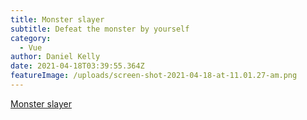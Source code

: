 ```yaml
---
title: Monster slayer
subtitle: Defeat the monster by yourself
category:
  - Vue
author: Daniel Kelly
date: 2021-04-18T03:39:55.364Z
featureImage: /uploads/screen-shot-2021-04-18-at-11.01.27-am.png
---
```

[Monster slayer](https://jordon-chen.github.io/Vue2.js/monster_slayer/index.html)